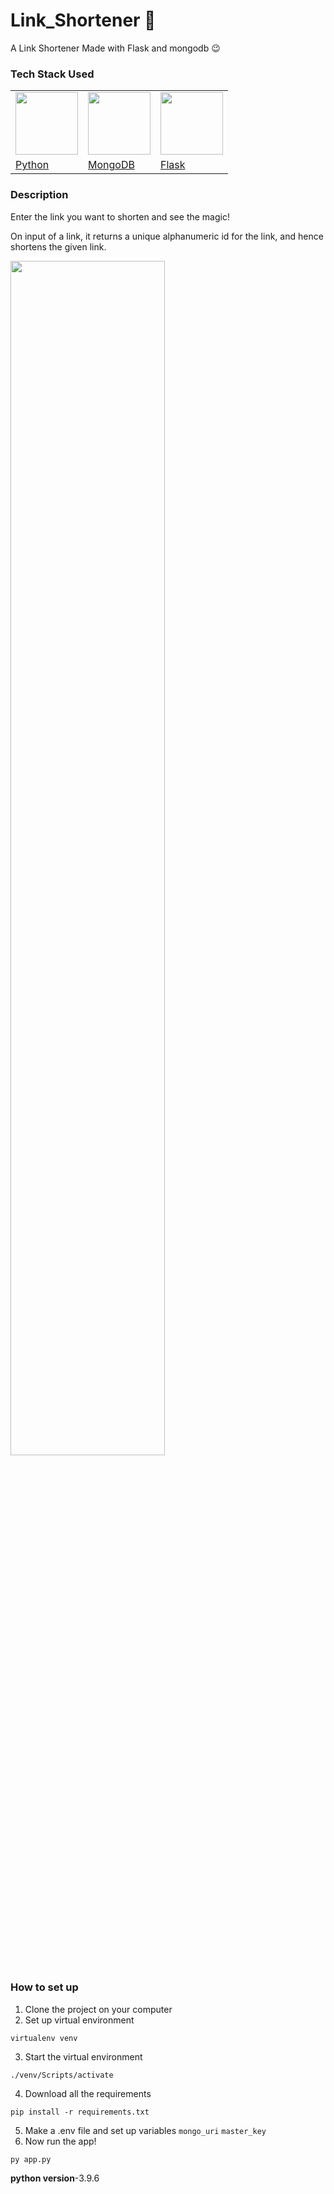 # Link_Shortener 🔗



A Link Shortener Made with Flask and mongodb 😉

### Tech Stack Used

<table>
  <tr>
    <td> <img src="https://user-images.githubusercontent.com/74727186/197012360-7fae6f39-44a9-41a6-9f29-ac1777177794.jpg" width=100>
    </td>
    <td> <img src="https://user-images.githubusercontent.com/74727186/197012548-c9c71cd4-f32b-433a-85e5-69bc640b6c5c.png" width=100>
    </td>
    <td> <img src="https://user-images.githubusercontent.com/74727186/197012649-4f3eff81-bc34-499b-9a5b-e5ff7c3996db.png" width=100>
    </td>
  </tr>
  <tr>
    <td><a href="https://www.python.org/">Python</a>
    </td>
    <td><a href="https://www.mongodb.com/">MongoDB</a>
    </td>
    <td><a href="https://flask.palletsprojects.com/en/2.2.x/">Flask</a>
    </td>
  </tr>
</table>
  
### Description

Enter the link you want to shorten and see the magic!

On input of a link, it returns a unique alphanumeric id for the link, and hence shortens the given link. 

<img src="https://user-images.githubusercontent.com/74727186/197347238-e6b21b76-a0e1-4250-9a01-7cabb13eb392.png" width=70%>


### How to set up
1. Clone the project on your computer
2. Set up virtual environment
```
virtualenv venv
```
3. Start the virtual environment
```
./venv/Scripts/activate
```
4. Download all the requirements
```
pip install -r requirements.txt
```
5. Make a .env file and set up variables <code>mongo_uri</code> <code>master_key</code>
6. Now run the app!
```
py app.py
```

**python version**-3.9.6
